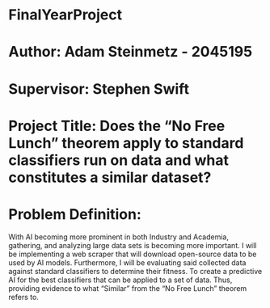 # FinalYearProject
# Author: Adam Steinmetz - 2045195
# Supervisor: Stephen Swift
# Project Title: Does the “No Free Lunch” theorem apply to standard classifiers run on data and what constitutes a similar dataset?
# Problem Definition:
With AI becoming more prominent in both Industry and Academia, gathering, and analyzing large data sets is becoming more important. 
I will be implementing a web scraper that will download open-source data to be used by AI models. Furthermore, I will be evaluating 
said collected data against standard classifiers to determine their fitness. To create a predictive AI for the best classifiers that 
can be applied to a set of data. Thus, providing evidence to what “Similar” from the “No Free Lunch” theorem refers to. 
